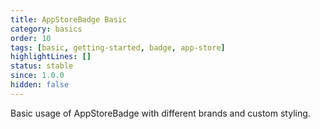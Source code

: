 ```yaml
---
title: AppStoreBadge Basic
category: basics
order: 10
tags: [basic, getting-started, badge, app-store]
highlightLines: []
status: stable
since: 1.0.0
hidden: false
---
```


Basic usage of AppStoreBadge with different brands and custom styling.

